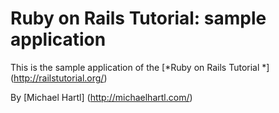 # Ruby on Rails Tutorial: sample application

This is the sample application of 
the [*Ruby on Rails Tutorial *] (http://railstutorial.org/)

By [Michael Hartl] (http://michaelhartl.com/)
